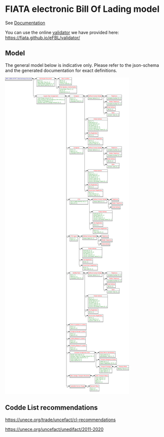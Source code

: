 # FIATA electronic Bill Of Lading model

See [Documentation](https://fiata.github.io/eFBL/schema_doc.html)

You can use the online [validator](https://fiata.github.io/eFBL/validator/) we have provided here: https://fiata.github.io/eFBL/validator/


## Model

The general model below is indicative only. Please refer to the json-schema and the generated documentation for exact definitions. 

![eFBL Model](docs/model.gif)

## Codde List recommendations

https://unece.org/trade/uncefact/cl-recommendations

https://unece.org/uncefact/unedifact/2011-2020
